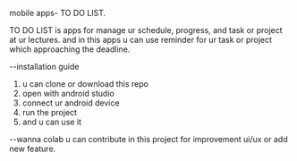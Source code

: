 mobile apps- TO DO LIST.

TO DO LIST is apps for manage ur schedule, progress, and task or project at ur lectures. and in this apps u can use reminder for ur task or project which approaching the deadline.

--installation guide
1. u can clone or download this repo
2. open with android studio
3. connect ur android device
4. run the project
5. and u can use it

--wanna colab
u can contribute in this project for improvement ui/ux or add new feature.
